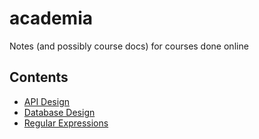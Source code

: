 # academia

Notes (and possibly course docs) for courses done online

## Contents

* [API Design](https://github.com/arya-aag/academia/blob/master/api-design/README.md)
* [Database Design](https://github.com/arya-aag/academia/blob/master/database/README.md)
* [Regular Expressions](https://github.com/arya-aag/academia/blob/master/regex/README.md)
